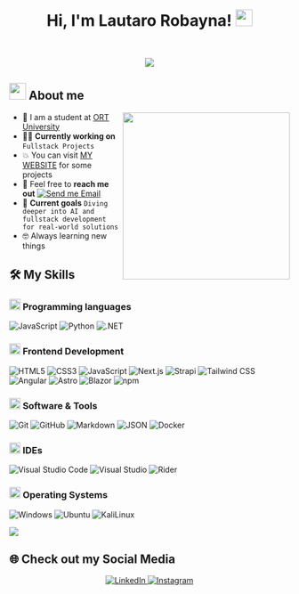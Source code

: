 <h1 align="center">
Hi, I'm Lautaro Robayna!
	<a href="https://github.com/LautaroRobayna" target="_self">
		<img src="https://media.giphy.com/media/hvRJCLFzcasrR4ia7z/giphy.gif" width="30">
	</a>
</h1>

<br/>
<p align="center">
	<a href="https://github.com/LautaroRobayna">
		<img src="https://readme-typing-svg.herokuapp.com?lines=Computer+Science+Student;Full+Stack+Web+Developer;Freelancer;%20AI%20|%20ML%20Enthusiastic;Always%20learning%20new%20things&center=true&width=380&height=45">
	</a>
</p>

## <picture><img src = "https://github.com/7oSkaaa/7oSkaaa/blob/main/Images/about_me.gif?raw=true" width = 30px></picture> About me

<picture> <img align="right" src="https://media.giphy.com/media/SWoSkN6DxTszqIKEqv/giphy.gif" width = 300px></picture>

- :school: I am a student at [ORT University](https://www.ort.edu.uy/)
- :technologist: **Currently working on** `Fullstack Projects`
- :boom: You can visit [MY WEBSITE](https://lautaro-robayna-portfolio.netlify.app/) for some projects
- :email: Feel free to **reach me out** [![Send me Email](https://img.shields.io/static/v1?label=email&amp;message=LautaroRobayna&amp;color=EA4335&amp;style=flat-square)](mailto:robaynalautaro64@gmail.com)
- :dart: **Current goals** `Diving deeper into AI and fullstack development for real-world solutions`
- :nerd_face: Always learning new things


  
## 🛠️ My Skills

### <picture> <img src = "https://github.com/7oSkaaa/7oSkaaa/blob/main/Images/Programming_Languages.gif?raw=true" width = 20px>  </picture> Programming languages

![JavaScript](https://img.shields.io/badge/JavaScript-F7DF1E?style=for-the-badge&logo=JavaScript&logoColor=white)
![Python](https://img.shields.io/badge/Python-3776AB?style=for-the-badge&logo=Python&logoColor=white)
![.NET](https://img.shields.io/badge/.NET-512BD4?style=for-the-badge&logo=dotnet&logoColor=fff)

### <picture> <img src = "https://github.com/7oSkaaa/7oSkaaa/blob/main/Images/Front_End.gif?raw=true" width = 20px>  </picture> Frontend Development

![HTML5](https://img.shields.io/badge/HTML-E34F26?style=for-the-badge&logo=HTML5&logoColor=white)
![CSS3](https://img.shields.io/badge/CSS-1572B6?style=for-the-badge&logo=CSS3&logoColor=white)
![JavaScript](https://img.shields.io/badge/JavaScript-F7DF1E?style=for-the-badge&logo=JavaScript&logoColor=white)
![Next.js](https://img.shields.io/badge/Next.js-black?style=for-the-badge&logo=next.js&logoColor=white)
![Strapi](https://img.shields.io/badge/Strapi-%232E7EEA.svg?style=for-the-badge&logo=strapi&logoColor=white)
![Tailwind CSS](https://img.shields.io/badge/Tailwind%20CSS-%2338B2AC.svg?style=for-the-badge&logo=tailwind-css&logoColor=white)
![Angular](https://img.shields.io/badge/Angular-%23DD0031.svg?style=for-the-badge&logo=angular&logoColor=white)
![Astro](https://img.shields.io/badge/Astro-BC52EE?style=for-the-badge&logo=astro&logoColor=fff)
![Blazor](https://img.shields.io/badge/Blazor-512BD4?style=for-the-badge&logo=blazor&logoColor=fff)
![npm](https://img.shields.io/badge/npm-CB3837?style=for-the-badge&logo=npm&logoColor=white)

### <picture> <img src = "https://github.com/7oSkaaa/7oSkaaa/blob/main/Images/Software_Tools.gif?raw=true" width = 20px>  </picture> Software & Tools

![Git](https://img.shields.io/badge/Git-F05032?style=for-the-badge&logo=Git&logoColor=white)
![GitHub](https://img.shields.io/badge/GitHub-181717?style=for-the-badge&logo=GitHub&logoColor=white)
![Markdown](https://img.shields.io/badge/Markdown-000000?style=for-the-badge&logo=Markdown&logoColor=white)
![JSON](https://img.shields.io/badge/JSON-000000?style=for-the-badge&logo=JSON&logoColor=white)
![Docker](https://img.shields.io/badge/Docker-2496ED?style=for-the-badge&logo=docker&logoColor=fff)

### <picture> <img src = "https://github.com/7oSkaaa/7oSkaaa/blob/main/Images/IDEs.gif?raw=true" width = 20px>  </picture> IDEs

![Visual Studio Code](https://img.shields.io/badge/Visual_Studio_Code-007ACC?style=for-the-badge&logo=Visual-Studio-Code&logoColor=white)
![Visual Studio](https://img.shields.io/badge/Visual%20Studio-5C2D91?style=for-the-badge&logo=visualstudio&logoColor=white)
![Rider](https://img.shields.io/badge/Rider-000?style=for-the-badge&logo=rider&logoColor=fff)

### <picture> <img src = "https://github.com/7oSkaaa/7oSkaaa/blob/main/Images/OS.gif?raw=true" width = 20px>  </picture> Operating Systems

![Windows](https://img.shields.io/badge/Windows-0078D6?style=for-the-badge&logo=Windows&logoColor=white)
![Ubuntu](https://img.shields.io/badge/Ubuntu-E95420?style=for-the-badge&logo=Ubuntu&logoColor=white)
![KaliLinux](https://img.shields.io/badge/Kali-557C94?style=for-the-badge&logo=KaliLinux&logoColor=white)

<img src="https://user-images.githubusercontent.com/73097560/115834477-dbab4500-a447-11eb-908a-139a6edaec5c.gif">

## 🌐 Check out my Social Media

<p align="center">
	<a href="https://www.linkedin.com/in/lautaro-robayna-505027313/">
		<img src="https://img.shields.io/badge/LinkedIn-0077B5?style=for-the-badge&logo=linkedin&logoColor=white" alt="LinkedIn">
	</a>
	<a href="https://www.instagram.com/lauta.robayna">
		<img src="https://img.shields.io/badge/Instagram-E4405F?style=for-the-badge&logo=instagram&logoColor=white" alt="Instagram">
	</a>
</p>
